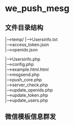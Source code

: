 # we_push_mesg
## 文件目录结构
|-->temp/
    |-->Usersinfo.txt       
    |-->access_token.json       
    |-->openids.json        

|-->Usersinfo.php       
|-->config.php      
|-->example.html.html      
|-->msgsend.php     
|-->push_core.php       
|-->server_check.php        
|-->update_openids.php      
|-->update_token.php        
|-->update_users.php        
## 微信模板信息群发
